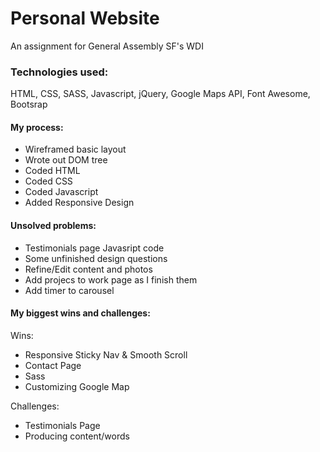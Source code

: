 # Personal Website 
An assignment for General Assembly SF's WDI

### Technologies used:
HTML, CSS, SASS, Javascript, jQuery, Google Maps API, Font Awesome, Bootsrap
    
#### My process:

* Wireframed basic layout
* Wrote out DOM tree
* Coded HTML
* Coded CSS
* Coded Javascript
* Added Responsive Design

     
#### Unsolved problems:

* Testimonials page Javasript code 
* Some unfinished design questions
* Refine/Edit content and photos
* Add projecs to work page as I finish them
* Add timer to carousel
     
#### My biggest wins and challenges:
Wins:
 * Responsive Sticky Nav & Smooth Scroll
 * Contact Page
 * Sass
 * Customizing Google Map
      
      
Challenges: 
* Testimonials Page
* Producing content/words

